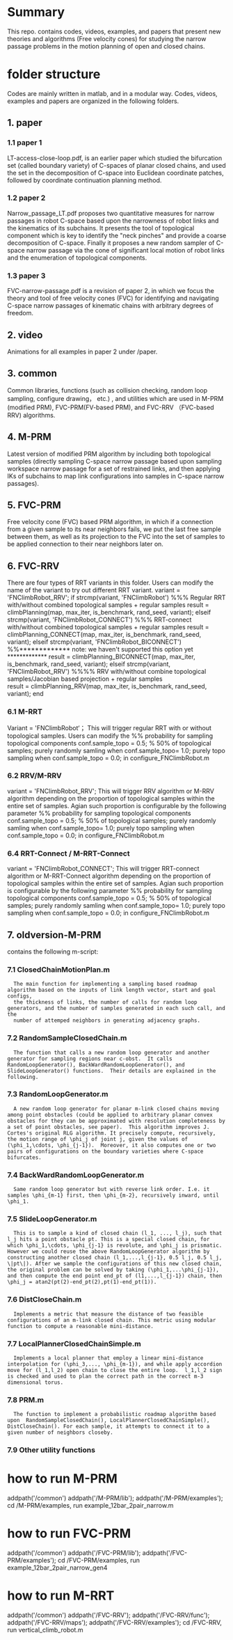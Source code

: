 # Summary
This repo. contains codes, videos, examples, and papers that present new theories and algorithms (Free velocity cones) for studying the narrow passage
problems in the motion planning of open and closed chains. 

# folder structure
Codes are mainly written in matlab, and in a modular way.  Codes, videos, examples and papers are organized in the following folders.
 ## 1. paper
   
 ### 1.1 paper 1
LT-access-close-loop.pdf,  is an earlier paper which studied the bifurcation set (called boundary variety) of C-spaces of  planar closed chains, and used
the set in the decomposition of C-space into Euclidean coordinate patches, followed by coordinate continuation planning method.
     
 ### 1.2 paper 2
Narrow_passage_LT.pdf  proposes two quantitative measures for narrow passages  in robot C-space based upon the narrowness of robot links and 
the kinematics of its subchains.  It presents the tool of topological component which is key to identify the "neck pinches" and provide a coarse decomposition of
C-space. Finally it proposes a new random sampler of C-space narrow passage via the cone of significant local motion of robot links and the enumeration of
topological components.  

 ### 1.3 paper 3
 FVC-narrow-passage.pdf is a revision of paper 2, in which we focus the theory and tool of free velocity cones (FVC) for identifying and navigating C-space narrow passages of kinematic chains with arbitrary degrees of freedom.

## 2. video
Animations for all examples in paper 2 under /paper.

## 3. common
 Common libraries, functions (such as collision checking, random loop sampling, configure drawing， etc.)
, and utilities which are used in  M-PRM (modified PRM), FVC-PRM(FV-based PRM), and FVC-RRV （FVC-based  RRV) algorithms.

## 4. M-PRM
Latest version of modified PRM algorithm by including both topological samples (directly sampling C-space narrow passage based upon sampling workspace narrow passage for a set of restrained links, and then applying IKs of subchains to map link configurations into samples in C-space narrow passages).

## 5. FVC-PRM
Free velocity cone (FVC) based PRM algorithm, in which if a connection from a given sample to its near neighbors fails, we put the last free sample between them, as well as its projection to the FVC into the set of samples to be applied connection to their near neighbors later on.
 
## 6. FVC-RRV
There are four types of RRT variants in this folder. Users can modify the name of the variant to try out different RRT variant. 
variant = 'FNClimbRobot_RRV';
if strcmp(variant, 'FNClimbRobot')        %%% Regular RRT with/without combined topological samples + regular samples
  result = climbPlanning(map, max_iter, is_benchmark, rand_seed, variant);
elseif strcmp(variant, 'FNClimbRobot_CONNECT')  %%% RRT-connect with/without combined topological samples + regular samples
    result = climbPlanning_CONNECT(map, max_iter, is_benchmark, rand_seed, variant);
elseif strcmp(variant, 'FNClimbRobot_BICONNECT')      %%************* note: we haven't supported this option yet  *************
    result = climbPlanning_BICONNECT(map, max_iter, is_benchmark, rand_seed, variant);
elseif strcmp(variant, 'FNClimbRobot_RRV')   %%%%  RRV with/without combine topological samples/Jacobian based projection + regular samples          
    result = climbPlanning_RRV(map, max_iter, is_benchmark, rand_seed, variant);
end

### 6.1 M-RRT
Variant = 'FNClimbRobot‘；  This will trigger regular RRT with or without topological samples. Users can modify the 
%% probability for sampling topological components
conf.sample_topo = 0.5;  % 50% of topological samples;  purely randomly samling when conf.sample_topo= 1.0; purely topo sampling when conf.sample_topo = 0.0;
in configure_FNClimbRobot.m

### 6.2 RRV/M-RRV
variant = 'FNClimbRobot_RRV'; This will trigger RRV algorithm or M-RRV algorithm depending on the proportion of topological samples within the entire set of samples. Agian such proportion is configurable by the following parameter
%% probability for sampling topological components
conf.sample_topo = 0.5;  % 50% of topological samples;  purely randomly samling when conf.sample_topo= 1.0; purely topo sampling when conf.sample_topo = 0.0;
in configure_FNClimbRobot.m

### 6.4  RRT-Connect / M-RRT-Connect
variant = 'FNClimbRobot_CONNECT'; This will trigger RRT-connect algorithm or M-RRT-Connect algorithm depending on the proportion of topological samples within the entire set of samples. Agian such proportion is configurable by the following parameter
%% probability for sampling topological components
conf.sample_topo = 0.5;  % 50% of topological samples;  purely randomly samling when conf.sample_topo= 1.0; purely topo sampling when conf.sample_topo = 0.0;
in configure_FNClimbRobot.m

## 7. oldversion-M-PRM 
contains the following m-script:

### 7.1 ClosedChainMotionPlan.m
      The main function for implementing a sampling based roadmap algorithm based on the inputs of link length vector, start and goal configs,
      the thickness of links, the number of calls for random loop generators, and the number of samples generated in each such call, and the 
      number of attemped neighbors in generating adjacency graphs.
 
### 7.2 RandomSampleClosedChain.m
      The function that calls a new random loop generator and another generator for sampling regions near c-obst.  It calls RandomLoopGenerator(), BackWardRandomLoopGenerator(), and SlideLoopGenerator() functions.  Their details are explained in the following.
 
### 7.3 RandomLoopGenerator.m
      A new random loop generator for planar m-link closed chains moving among point obstacles (could be applied to arbitrary planar convex obstacles for they can be approximated with resolution completeness by a set of point obstacles, see paper).  This algorithm improves J. Cortes's original RLG algorithm. It precisely compute, recursively, the motion range of \phi_j of joint j, given the values of (\phi_1,\cdots, \phi_{j-1}).  Moreover, it also computes one or two pairs of configurations on the boundary varieties where C-space bifurcates. 

### 7.4 BackWardRandomLoopGenerator.m
      Same random loop generator but with reverse link order. I.e. it samples \phi_{m-1} first, then \phi_{m-2}, recursively inward, until \phi_1.

### 7.5 SlideLoopGenerator.m
      This is to sample a kind of closed chain (l_1, ..., l_j), such that l_j hits a point obstacle pt. This is a special closed chain, for which \phi_1,\cdots, \phi_{j-1} is revolute, and \phi_j is prismatic.  However we could reuse the above RandomLoopGenerator algorithm by constructing another closed chain (l_1,...,l_{j-1}, 0.5 l_j, 0.5 l_j, \|pt\|). After we sample the configurations of this new closed chain, the original problem can be solved by taking (\phi_1,...\phi_{j-1}), and then compute the end point end_pt of (l1,...,l_{j-1}) chain, then \phi_j = atan2(pt(2)-end_pt(2),pt(1)-end_pt(1)).

### 7.6 DistCloseChain.m
      Implements a metric that measure the distance of two feasible configurations of an m-link closed chain. This metric using modular function to compute a reasonable mini-distance.

### 7.7 LocalPlannerClosedChainSimple.m
      Implements a local planner that employ a linear mini-distance interpolation for (\phi_3,..., \phi_{m-1}), and while apply accordion
    move for (l_1,l_2) open chain to close the entire loop.  l_1,l_2 sign is checked and used to plan the correct path in the correct m-3 dimensional torus.

### 7.8 PRM.m
      The function to implement a probabilistic roadmap algorithm based upon  RandomSampleClosedChain(), LocalPlannerClosedChainSimple(), DistCloseChain(). For each sample, it attempts to connect it to a given number of neighbors closeby.

###  7.9 Other utility functions

# how to run M-PRM
addpath('/common')
addpath('/M-PRM/lib');
addpath('/M-PRM/examples');
cd /M-PRM/examples, run example_12bar_2pair_narrow.m

# how to run FVC-PRM
addpath('/common')
addpath('/FVC-PRM/lib');
addpath('/FVC-PRM/examples');
cd /FVC-PRM/examples, run example_12bar_2pair_narrow_gen4

# how to run M-RRT
addpath('/common')
addpath('/FVC-RRV');
addpath('/FVC-RRV/func');
addpath('/FVC-RRV/maps');
addpath('/FVC-RRV/examples');
cd /FVC-RRV, run vertical_climb_robot.m
